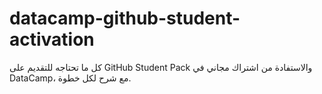 # datacamp-github-student-activation
كل ما تحتاجه للتقديم على GitHub Student Pack والاستفادة من اشتراك مجاني في DataCamp، مع شرح لكل خطوة.
